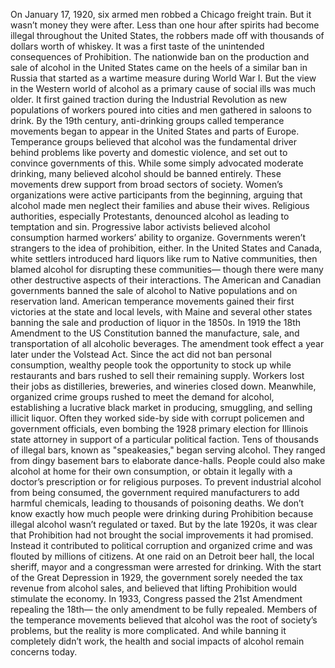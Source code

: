 On January 17, 1920, six armed men  robbed a Chicago freight train. But it wasn’t money they were after. Less than one hour after spirits  had become illegal throughout the United States, the robbers made off with thousands  of dollars worth of whiskey. It was a first taste of the unintended  consequences of Prohibition. The nationwide ban on the production  and sale of alcohol in the United States came on the heels  of a similar ban in Russia that started as a wartime measure  during World War I. But the view in the Western world  of alcohol as a primary cause of social ills  was much older. It first gained traction  during the Industrial Revolution as new populations of workers  poured into cities and men gathered in saloons to drink. By the 19th century, anti-drinking groups called temperance movements began to appear in the United States  and parts of Europe. Temperance groups believed  that alcohol was the fundamental driver behind problems like poverty  and domestic violence, and set out to convince  governments of this. While some simply advocated  moderate drinking, many believed alcohol  should be banned entirely. These movements drew support  from broad sectors of society. Women’s organizations were active  participants from the beginning, arguing that alcohol made men neglect their families and abuse their wives. Religious authorities,  especially Protestants, denounced alcohol  as leading to temptation and sin. Progressive labor activists  believed alcohol consumption harmed workers’ ability to organize. Governments weren’t strangers  to the idea of prohibition, either. In the United States and Canada,  white settlers introduced hard liquors like rum to Native communities, then blamed alcohol for disrupting  these communities— though there were many other  destructive aspects of their interactions. The American and Canadian governments banned the sale of alcohol to Native populations  and on reservation land. American temperance movements gained their first victories at the state and local levels, with Maine and several other states  banning the sale and production of liquor in the 1850s. In 1919 the 18th Amendment  to the US Constitution banned the manufacture, sale,  and transportation of all alcoholic beverages. The amendment took effect a year later under the Volstead Act. Since the act did not ban  personal consumption, wealthy people took the opportunity  to stock up while restaurants and bars rushed to sell their remaining supply. Workers lost their jobs as distilleries,  breweries, and wineries closed down. Meanwhile, organized crime groups  rushed to meet the demand for alcohol, establishing a lucrative black market  in producing, smuggling, and selling illicit liquor. Often they worked side-by side  with corrupt policemen and government officials, even bombing the 1928 primary election for Illinois state attorney in support of a particular  political faction. Tens of thousands of illegal bars,  known as "speakeasies," began serving alcohol. They ranged from dingy basement bars  to elaborate dance-halls. People could also make alcohol  at home for their own consumption, or obtain it legally with a doctor’s  prescription or for religious purposes. To prevent industrial alcohol  from being consumed, the government required manufacturers to add harmful chemicals, leading to thousands of poisoning deaths. We don’t know exactly how much people were drinking during Prohibition because illegal alcohol  wasn’t regulated or taxed. But by the late 1920s, it was clear that Prohibition  had not brought the social improvements it had promised. Instead it contributed to political  corruption and organized crime and was flouted by millions of citizens. At one raid on an Detroit beer hall,  the local sheriff, mayor and a congressman were arrested for drinking. With the start of the Great  Depression in 1929, the government sorely needed the tax revenue from alcohol sales, and believed that lifting Prohibition  would stimulate the economy. In 1933, Congress passed the 21st Amendment repealing the 18th— the only amendment to be fully repealed. Members of the temperance movements believed that alcohol  was the root of society’s problems, but the reality is more complicated. And while banning it completely  didn’t work, the health and social impacts  of alcohol remain concerns today. 